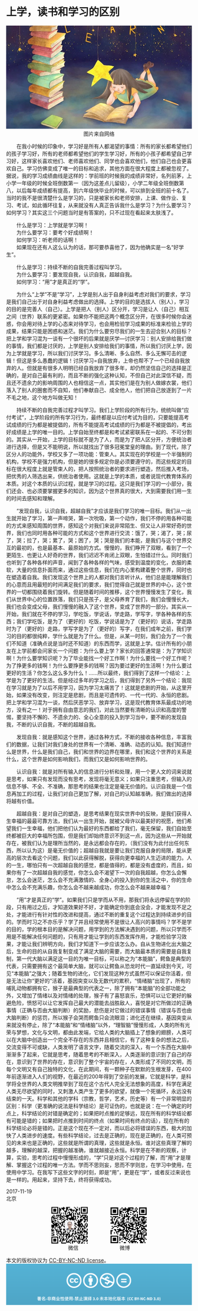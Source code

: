 # 上学，读书和学习的区别
<div align=center>

![刘心泉说](https://github.com/unetman/works/blob/master/resources/90.jpg?raw=true)  
图片来自网络

<div align=left>

　　在我小时候的印象中，学习好是所有人都渴望的事情：所有的家长都希望他们的孩子学习好，所有的老师都希望他们的学生学习好，所有的小孩子都希望自己学习好，这样家长喜欢他们、老师喜欢他们、同学也会喜欢他们，他们自己也会更喜欢自己。学习仿佛变成了唯一的目标和追求，其他方面在很大程度上都被忽视了。据说，我的学习成绩曲线是这样的：学前班的时候我的成绩非常好，名列前茅，上小学一年级的时候全班倒数第一（因为这差点儿留级），小学二年级全班倒数第八，以后每年成绩都有提高，到六年级快毕业的时候，可以排到全班的前十名了。当时的我不是很清楚什么是学习的，只是被家长和老师安排，上课、做作业、复习、考试，如此循环往复，从来就没有人真正告诉我什么是学习？为什么要学习？如何学习？其实这三个问题当时是有答案的，只不过现在看起来太肤浅了。

　　什么是学习：上学就是学习啊！  
　　为什么要学习：要考个好成绩啊！  
　　如何学习：听老师的话啊！  
　　如果现在还有人这么认为的话，那可要恭喜他了，因为他确实是一名“好学生”。

　　什么是学习：持续不断的自我完善过程叫学习。  
　　为什么要学习：要发现自我，认识自我，超越自我。  
　　如何学习：“用”才是真正的“学”。

　　为什么“上学”不是“学习”，上学是别人出于自身利益考虑对我们的要求，学习是我们自己出于对自身利益考虑做出的选择。上学的目的是选拔人（别人），学习的目的是完善人（自己）。上学是把人（别人）区分开，学习是让人（自己）相互之间（世界）联系的更紧密。如果你不能把这两个概念区分开，在很多时候你会迷惑，你会用对待上学的心态来对待学习，也会用检验学习成果的标准来检验上学的成果，结果只能是困惑和迷茫。我们为什么要穷尽我们的一生去迎合别人的目标？把上学和学习混为一谈有一个很坏的后果就是厌学—讨厌学习：别人安排给我们做的事情，我们都是讨厌的，上学是别人安排给我们的事情，所以我们讨厌上学，因为上学就是学习，所以我们讨厌学习。多么清晰、多么自然、多么无懈可击的逻辑！但这是多么愚蠢的逻辑！讨厌学习=自我放弃，上帝也帮不了一个已经自我放弃的人。但就是有很多人明明已经自我放弃了很多年，却仍然坚信自己的选择是正确的，是对自己最有利的，而且不断的强化这种认知，不但自己对此深信不疑，而且还不遗余力的影响周围的人也相信这一点，其实他们是在为别人做嫁衣裳，他们落入了别人的圈套而不自知，他们奉献自己、成全他人，他们把自己放逐到了一片不毛之地，这个地方叫做无知！

　　持续不断的自我完善过程才叫学习。我们上学阶段的所有行为，统统叫做“应付考试”，上学阶段的所有学习行为，最终都是以应付考试为目的，只要能提高考试成绩的行为都是被提倡的，所有不能提高考试成绩的行为都是不被提倡的，考出好成绩是上学的唯一目的。上学自始至终都是和考试紧密联系在一起的、不可分割的。其实从一开始，上学的目标就不是为了人，而是为了把人区分开，方便统治者进行选择，但是又不能明说，所以就找出了很多冠冕堂皇的理由。到了现代，除了区分人的功能外，学校又多了一项功能：管束人。其实现在的学校是一个半强制的机构，学校不是强力机构，但是她的很多规定你是必须要遵守的，而这些规定的目标在很大程度上就是管束人的，把人按照统治者的要求进行塑造，然后推入考场，把优秀的人筛选出来，供统治者使用。这就是上学的本质，或者说现代教育体系的本质。对这个本质的认识过程，就是学习的过程。这只是我们学习的一小部分，我们还会、也必须要掌握更多的知识，因为这个世界真的很大，大到需要我们用一生的时间去感知和理解。

　　“发现自我，认识自我，超越自我”才应该是我们学习的唯一目标。我们从一出生就开始了学习，第一声啼哭，第一次吮吸，第一个动作，我们不停的用各种可能的方式来感知周围的世界，感知这个对我们来说非常陌生、但又让人非常好奇的世界，我们也同时用各种可能的方式和这个世界进行交流：饿了，哭；渴了，哭；尿了，哭；拉了，哭；累了，哭；困了，哭；哭是我们的本能，是我们与这个世界交互的最初的，也是最基本、最原始的方式。慢慢的，我们睁开了双眼，看到了一个更陌生、也更让人好奇的世界，我们迟迟不肯闭上双眼，生怕错过什么。同时我们也听到了各种各样的声音，闻到了各种各样的气味，感受到温度的变化，衣服的柔软，大量的信息扑面而来，通过这些信息，我们在内心里构建着整个世界，同时也在塑造着自我。我们发现这个世界上的人都对我们言听计从，他们总是能理解我们的心意而且用最短的时间满足我们的要求，我们觉得自己就是世界的中心，这个世界的一切都围绕着我们旋转。但是随着时间的推移，这个世界慢慢发生了变化，我们从世界中心的位置跌落，我们只是孩子，是父母养育了我们，我们会慢慢长大，我们也会变成父母，我们慢慢的融入了这个世界，变成了世界的一部分。其实从一开始，我们就在不停的学习，学吃饭，学说话，学走路，学写字，学各种各样的东西；我们学吃饭，是为了（更好的）吃饭，学说话是为了（更好的）说话，学走路时为了（更好的）走路，学写字是为了（更好的）写字，在我们成年之前，我们学习的目的都很纯粹，学什么就是为了什么。但是，从某一时刻，我们会为了一个我们不知道（准确点说是当时还不知道）的东西而学，这就是上学。估计所有的小朋友在上学前都会问家长一个问题：为什么要上学？家长的回答通常是：为了学知识啊！为什么要学知识呢？为了毕业能找一个好工作啊！为什么要找一个好工作呢？为了挣更多的钱啊！为什么要挣更多的钱啊？因为要过更好的生活啊！为什么要过更好的生活？你怎么这么多为什么！……所以最终，我们得到了这样一个结论：上学是为了更好的生活。但是经过多年的学习之后，我们得到了另外一个结论：我现在学习就是为了以后不用学习，因为学习太痛苦了！这就是悲剧的开始，从这里开始，如果没有改变，则注定是悲剧，而且是可遗传的、一代一代的、永恒的悲剧。把上学和学习混为一谈，然后厌恶学习、放弃学习，这是现代教育体系最成功的地方，没有之一！对于拥有自由意志的我们，对此当然要有清晰的认识和高度的警惕，要坚持不懈的、不遗余力的、全心全意的投入到学习当中，要不断的发现自我，不断的认识自我，不断的超越自我。

　　发现自我：就是感知这个世界，通过各种方式，不断的接收各种信息，丰富我们的数据，让我们对我们身处的世界有一个清晰、准确、动态的认知。我们知道什么是世界，什么是我们自己，我们和世界的边界在哪里，我们和这个世界的关系是什么，这个世界是如何影响我们，而我们又是如何影响世界的。

　　认识自我：就是对所有输入的信息进行分析和处理，用一个更人文的词来说就是思考，如果只有发现而没有思考，发现将毫无意义；如果只注重思考，但输入的信息不够、不全、不准确，那思考的结果也注定是毫无价值的。认识自我是一个信息再加工的过程，让我们对自己更加了解，对自己的认知越准确，我们做出的选择将越有价值。

　　超越自我：是对自己的塑造，是思考结果在现实世界中的反映，是我们获得人生幸福的最最可靠方法，我们从一出生开始，就被父母许以最美好的祝愿，他们希望我们一生幸福，他们把他们认为最好的东西都给了我们，毫无保留，我们自始至终都被巨大的幸福所包围，但是我们却始终意识不到这一点，因为这些从一开始就存在，被我们认为是理所当然的，是永远都会存在的，（我们没有为此付出任何东西，所以认为这）是毫无价值的；超越自我就是要让我们克服自身的局限，能从更高的层次去看这个问题，我们以此获得解脱，获得向更幸福的人生迈进的能力。人的一生，哪怕只有一次超越自我的感觉，都是值得的，都是没有虚度的，而且，如果你有了一次超越自我的感觉，你怎么会不渴望下一次的自我超越，你怎么会懈怠，怎么会迷茫，怎么会不充满激情的、全身心的投入到你的生活之中，你的生命中怎么会不充满乐趣，你怎么会不越来越成功，你怎么会不越来越幸福？

　　“用”才是真正的“学”。如果我们只是学而从不用，那我们将永远停留在学的阶段，只有用过之后，才知道效果好不好，才能确定你到底会没会，才能发现不足之处，才能进行有针对性的改进和提高，通过不断的重复这个过程达到持续进步的目的。学而时习之不亦乐乎？学了并且经常使用不是很让人高兴的事情吗？学不是学的目的，学的根本目的是解决问题，用学到的方法解决遇到的问题，所以只学而不用是不能解决任何问题的，只有用才能让学到的东西发挥作用，才能检验学习效果，才能让我们辨明方向，我们才知道下一步应该怎么办。自从生物进化出大脑之后，生命的目的从自我复制变成了满足大脑的需要，而大脑最本质的需要是自我复制，第一代大脑以满足这一目的为唯一目标，可以称之为“本能脑”，鳄鱼是典型的代表，只需要拥有这个最简单大脑，就可以让鳄鱼从恐龙时代一直延续到今天，可见“本能脑”之强大；随着生物的进化，它们发现这种方式虽然可以保证你活着，但是无法让你“更好的”活着，基因突变以及无数代的累积，“情绪脑”出现了，所有的哺乳动物都拥有它，猴子是最典型的代表之一，除了拥有“本能脑”的全部功能之外，又增加了情绪以及对情绪的处理，猴子有了喜怒哀乐，恐惧可以让它更好的躲避危险，愤怒可以让它发挥自己最大的潜能去战胜敌人，喜悦是对它所做过的正确事情（正确与否由大脑判断）的奖励，悲伤是对它做过的错误事情（错误与否也由大脑判断）的惩罚，所以猴子会哭而鳄鱼只会流眼泪；进化还在继续，基因突变从来就没有停止，除了“本能脑”和“情绪脑”以外，“理智脑”慢慢形成，人类的所有光荣与梦想，文化与文明，都由此发端，它给人类的大脑插上了想象的翅膀，人类可以在大脑中创造出一个完全不存在的东西并且相信它，有了这种复杂的想法之后，交流变得不可或缺，人类发明了语言文字，随着交流的深入，有一个东西在大脑中渐渐多了起来，它就是思考，随着思考的不断深入，人类逐渐的意识到了自己的存在，意识到了世界的存在，意识到了整个宇宙的存在，人类形成了不同的文明，而每个文明又有自己独特的文化，在此期间，有一颗种子在默默的生根发芽，在400年前逐渐进入人们的视野，在最近的200年得到了空前的发展，它就是科学，是科学将全世界的人类文明推举到了现在这个古代人完全无法想象的高度，科学在满足人类无尽欲望的同时，又刺激人类产生了更多的欲望，就像一个死循环，永远没有结束的一天。科学和其他的学科（宗教，哲学，艺术，历史等）有一个非常明显的区别：科学（更准确的说法是科学结论）是可证伪的，也就是说：在一个确定的时点上，科学结论的对错是确定的；如果把时点推的足够远，现在所有的科学结论都有可能是错的；如果把时点推到时间的终点（如果时间有终点的话），现在所有的科学结论必将是错的。正是这个现在不一定对，而以后必将错误的东西，极大的加快了人类进步的速度。有些科学结论，过去是正确的，现在是正确的，在人类可预见的未来也是正确的，这些就是所谓的真理，这些就是永恒。谁对这些真理了解的越多，理解的越深，把握的越准确，谁就越接近永恒。科学是在不断的观察，计算，实验，思考的过程中慢慢形成的，“学”只是对这个过程的了解，而“用”才是理解、掌握这个过程的唯一方法。学而不思则妄，思而不学则怠，在学习中使用，在使用中学习。在我写下这些文字的时刻，即是“用”，更是在“学”，或者反过来说也是一样的。用起来，坚持下去，终将获得成功。

2017-11-19  
北京

<div align=center>

<img src="https://github.com/unetman/works/blob/master/resources/wechat.jpg?raw=true" width = "100" height = "100" div align=center />　　　　
<img src="https://github.com/unetman/works/blob/master/resources/weibo.jpg?raw=true" width = "100" height = "100" div align=center />  
微信　　　　　　　　微博

<div align=left>

本文的版权协议为 [CC-BY-NC-ND license](https://creativecommons.org/licenses/by-nc-nd/3.0/deed.zh)。
![copyright](https://github.com/unetman/works/blob/master/resources/CC-BY-NC-ND.png?raw=true)